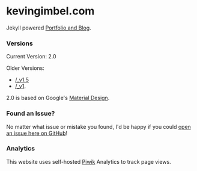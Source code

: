 # kevingimbel.com
Jekyll powered [Portfolio and Blog](http://kevingimbel.com). 

### Versions
Current Version: 2.0

Older Versions:
- [/_v1.5](https://github.com/kevingimbel/kevingimbel.github.io/tree/v1.5)
- [/_v1](https://github.com/kevingimbel/kevingimbel.github.io/tree/v1).

2.0 is based on Google's [Material Design](http://google.com/design). 

### Found an Issue?
No matter what issue or mistake you found, I'd be happy if you could [open an issue here on GitHub](https://github.com/kevingimbel/kevingimbel.github.io/issues)! 

### Analytics
This website uses self-hosted [Piwik](http://piwik.org/) Analytics to track page views.